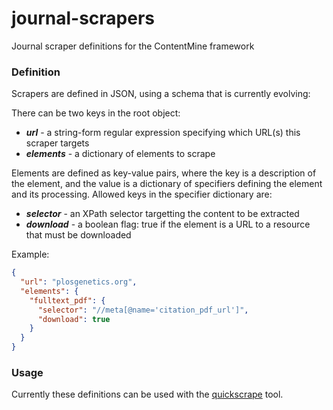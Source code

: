 journal-scrapers
================

Journal scraper definitions for the ContentMine framework

### Definition

Scrapers are defined in JSON, using a schema that is currently evolving:

There can be two keys in the root object:

- ***url*** - a string-form regular expression specifying which URL(s) this scraper targets
- ***elements*** - a dictionary of elements to scrape

Elements are defined as key-value pairs, where the key is a description of the element, and the value is a dictionary of specifiers defining the element and its processing. Allowed keys in the specifier dictionary are:

- ***selector*** - an XPath selector targetting the content to be extracted
- ***download*** - a boolean flag: true if the element is a URL to a resource that must be downloaded

Example:
```json
{
  "url": "plosgenetics.org",
  "elements": {
    "fulltext_pdf": {
      "selector": "//meta[@name='citation_pdf_url']",
      "download": true
    }
  }
}
```

### Usage

Currently these definitions can be used with the [quickscrape](http://github.com/ContentMine/quickscrape) tool.